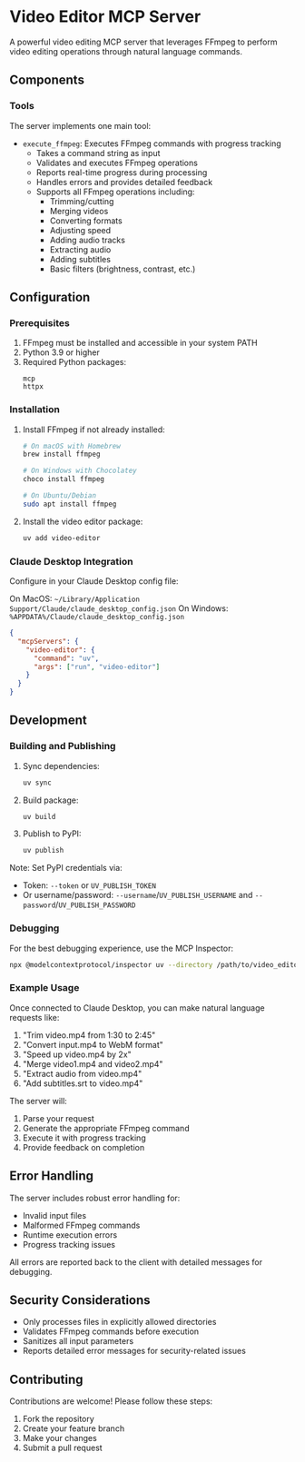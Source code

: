 # Video Editor MCP Server

A powerful video editing MCP server that leverages FFmpeg to perform video editing operations through natural language commands.

## Components

### Tools

The server implements one main tool:

* `execute_ffmpeg`: Executes FFmpeg commands with progress tracking
  * Takes a command string as input
  * Validates and executes FFmpeg operations
  * Reports real-time progress during processing
  * Handles errors and provides detailed feedback
  * Supports all FFmpeg operations including:
    - Trimming/cutting
    - Merging videos
    - Converting formats
    - Adjusting speed
    - Adding audio tracks
    - Extracting audio
    - Adding subtitles
    - Basic filters (brightness, contrast, etc.)

## Configuration

### Prerequisites

1. FFmpeg must be installed and accessible in your system PATH
2. Python 3.9 or higher
3. Required Python packages:
   ```
   mcp
   httpx
   ```

### Installation

1. Install FFmpeg if not already installed:
   ```bash
   # On macOS with Homebrew
   brew install ffmpeg

   # On Windows with Chocolatey
   choco install ffmpeg

   # On Ubuntu/Debian
   sudo apt install ffmpeg
   ```

2. Install the video editor package:
   ```bash
   uv add video-editor
   ```

### Claude Desktop Integration

Configure in your Claude Desktop config file:

On MacOS: `~/Library/Application Support/Claude/claude_desktop_config.json`
On Windows: `%APPDATA%/Claude/claude_desktop_config.json`

```json
{
  "mcpServers": {
    "video-editor": {
      "command": "uv",
      "args": ["run", "video-editor"]
    }
  }
}
```

## Development

### Building and Publishing

1. Sync dependencies:
   ```bash
   uv sync
   ```

2. Build package:
   ```bash
   uv build
   ```

3. Publish to PyPI:
   ```bash
   uv publish
   ```

Note: Set PyPI credentials via:
* Token: `--token` or `UV_PUBLISH_TOKEN`
* Or username/password: `--username`/`UV_PUBLISH_USERNAME` and `--password`/`UV_PUBLISH_PASSWORD`

### Debugging

For the best debugging experience, use the MCP Inspector:

```bash
npx @modelcontextprotocol/inspector uv --directory /path/to/video_editor run video-editor
```

### Example Usage

Once connected to Claude Desktop, you can make natural language requests like:

1. "Trim video.mp4 from 1:30 to 2:45"
2. "Convert input.mp4 to WebM format"
3. "Speed up video.mp4 by 2x"
4. "Merge video1.mp4 and video2.mp4"
5. "Extract audio from video.mp4"
6. "Add subtitles.srt to video.mp4"

The server will:
1. Parse your request
2. Generate the appropriate FFmpeg command
3. Execute it with progress tracking
4. Provide feedback on completion

## Error Handling

The server includes robust error handling for:
- Invalid input files
- Malformed FFmpeg commands
- Runtime execution errors
- Progress tracking issues

All errors are reported back to the client with detailed messages for debugging.

## Security Considerations

- Only processes files in explicitly allowed directories
- Validates FFmpeg commands before execution
- Sanitizes all input parameters
- Reports detailed error messages for security-related issues

## Contributing

Contributions are welcome! Please follow these steps:
1. Fork the repository
2. Create your feature branch
3. Make your changes
4. Submit a pull request

